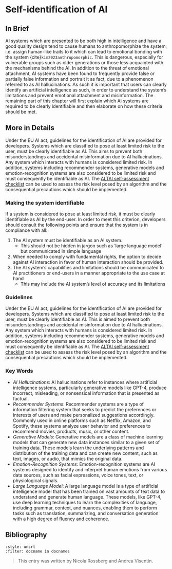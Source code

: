 # Self-identification of AI

## In Brief

AI systems which are presented to be both high in intelligence and have a good quality design tend to cause humans to anthropomorphize the system; i.e. assign human-like traits to it which can lead to emotional bonding with the system {cite}`kim2023anthropomorphic`. This is dangerous, especially for vulnerable groups such as older generations or those less acquainted with the mechanisms behind the AI. In addition to the threat of emotional attachment, AI systems have been found to frequently provide false or partially false information and portrait it as fact, due to a phenomenon referred to as AI hallucinations. As such it is important that users can clearly identify an artificial intelligence as such, in order to understand the system’s limitations and prevent emotional attachment and misinformation. The remaining part of this chapter will first explain which AI systems are required to be clearly identifiable and then elaborate on how these criteria should be met. 

## More in Details
<!--\subsubsection{Applicable Guidelines}-->
Under the EU AI act, guidelines for the identification of AI are provided for developers. Systems which are classified to pose at least limited risk to the user, must be clearly identifiable as AI. This aims to prevent both misunderstandings and accidental misinformation due to AI hallucinations. Any system which interacts with humans is considered limited risk. In addition, systems including recommender systems, generative models and emotion-recognition systems are also considered to be limited risk and must consequently be identifiable as AI. The <a href="https://digital-strategy.ec.europa.eu/en/library/assessment-list-trustworthy-artificial-intelligence-altai-self-assessment" target=_blank>ALTAI self-assessment checklist</a> can be used to assess the risk level posed by an algorithm and the consequential precautions which should be implemented. 

### Making the system identifiable
If a system is considered to pose at least limited risk, it must be clearly identifiable as AI by the end-user. In order to meet this criterion, developers should consult the following points and ensure that the system is in compliance with all:
1) The AI system must be identifiable as an AI system.
    - This should not be hidden in jargon such as ‘large language model’ but communicated in simple language
2) When needed to comply with fundamental rights, the option to decide against AI interaction in favor of human interaction should be provided.
3) The AI system’s capabilities and limitations should be communicated to AI practitioners or end-users in a manner appropriate to the use case at hand
    - This may include the AI system’s level of accuracy and its limitations
    
### Guidelines
Under the EU AI act, guidelines for the identification of AI are provided for developers. Systems which are classified to pose at least limited risk to the user, must be clearly identifiable as AI. This is aimed to prevent both misunderstandings and accidental misinformation due to AI hallucinations. Any system which interacts with humans is considered limited risk. In addition, systems including recommender systems, generative models and emotion-recognition systems are also considered to be limited risk and must consequently be identifiable as AI. The <a href="https://digital-strategy.ec.europa.eu/en/library/assessment-list-trustworthy-artificial-intelligence-altai-self-assessment" target=_blank>ALTAI self-assessment checklist</a> can be used to assess the risk level posed by an algorithm and the consequential precautions which should be implemented.

### Key Words
- *AI Hallucinations*: AI hallucinations refer to instances where artificial intelligence systems, particularly generative models like GPT-4, produce incorrect, misleading, or nonsensical information that is presented as factual.
- *Recommender Systems*: Recommender systems are a type of information filtering system that seeks to predict the preferences or interests of users and make personalized suggestions accordingly. Commonly used in online platforms such as Netflix, Amazon, and Spotify, these systems analyze user behavior and preferences to recommend movies, products, music, or other content.
- *Generative Models*: Generative models are a class of machine learning models that can generate new data instances similar to a given set of training data. These models learn the underlying patterns and distribution of the training data and can create new content, such as text, images, or audio, that mimics the original data.
- *Emotion-Recognition Systems*: Emotion-recognition systems are AI systems designed to identify and interpret human emotions from various data sources, such as facial expressions, voice tones, text, or physiological signals.
- *Large Language Model*: A large language model is a type of artificial intelligence model that has been trained on vast amounts of text data to understand and generate human language. These models, like GPT-4, use deep learning techniques to learn the complexities of language, including grammar, context, and nuances, enabling them to perform tasks such as translation, summarizing, and conversation generation with a high degree of fluency and coherence.


## Bibliography

```{bibliography}
:style: unsrt
:filter: docname in docnames
```
> This entry was written by Nicola Rossberg and Andrea Visentin.


